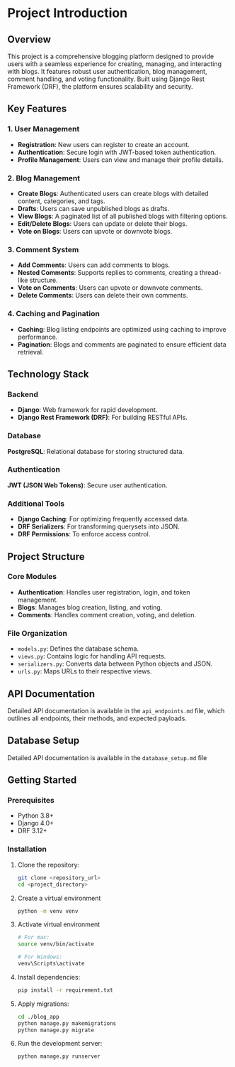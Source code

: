# Project Introduction

## Overview

This project is a comprehensive blogging platform designed to provide users with a seamless experience for creating, managing, and interacting with blogs. It features robust user authentication, blog management, comment handling, and voting functionality. Built using Django Rest Framework (DRF), the platform ensures scalability and security.

## Key Features

### 1. **User Management**

- **Registration**: New users can register to create an account.
- **Authentication**: Secure login with JWT-based token authentication.
- **Profile Management**: Users can view and manage their profile details.

### 2. **Blog Management**

- **Create Blogs**: Authenticated users can create blogs with detailed content, categories, and tags.
- **Drafts**: Users can save unpublished blogs as drafts.
- **View Blogs**: A paginated list of all published blogs with filtering options.
- **Edit/Delete Blogs**: Users can update or delete their blogs.
- **Vote on Blogs**: Users can upvote or downvote blogs.

### 3. **Comment System**

- **Add Comments**: Users can add comments to blogs.
- **Nested Comments**: Supports replies to comments, creating a thread-like structure.
- **Vote on Comments**: Users can upvote or downvote comments.
- **Delete Comments**: Users can delete their own comments.

### 4. **Caching and Pagination**

- **Caching**: Blog listing endpoints are optimized using caching to improve performance.
- **Pagination**: Blogs and comments are paginated to ensure efficient data retrieval.

## Technology Stack

### Backend

- **Django**: Web framework for rapid development.
- **Django Rest Framework (DRF)**: For building RESTful APIs.

### Database
**PostgreSQL**: Relational database for storing structured data.

### Authentication

**JWT (JSON Web Tokens)**: Secure user authentication.

### Additional Tools

- **Django Caching**: For optimizing frequently accessed data.
- **DRF Serializers**: For transforming querysets into JSON.
- **DRF Permissions**: To enforce access control.

## Project Structure

### Core Modules

- **Authentication**: Handles user registration, login, and token management.
- **Blogs**: Manages blog creation, listing, and voting.
- **Comments**: Handles comment creation, voting, and deletion.

### File Organization

- `models.py`: Defines the database schema.
- `views.py`: Contains logic for handling API requests.
- `serializers.py`: Converts data between Python objects and JSON.
- `urls.py`: Maps URLs to their respective views.

## API Documentation

Detailed API documentation is available in the `api_endpoints.md` file, which outlines all endpoints, their methods, and expected payloads.

## Database Setup

Detailed API documentation is available in the `database_setup.md` file

## Getting Started

### Prerequisites

- Python 3.8+
- Django 4.0+
- DRF 3.12+


### Installation

1. Clone the repository:
   ```bash
   git clone <repository_url>
   cd <project_directory>
   ```
2. Create a virtual environment 
   ```bash
   python -m venv venv
   ```

3. Activate virtual environment
   ```bash
   # For mac:
   source venv/bin/activate

   # For Windows:
   venv\Scripts\activate
   ```

3. Install dependencies:
   ```bash
   pip install -r requirement.txt
   ```

4. Apply migrations:
   ```bash
   cd ./blog_app
   python manage.py makemigrations
   python manage.py migrate
   ```
5. Run the development server:
   ```bash
   python manage.py runserver
   ```
